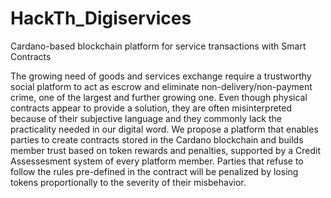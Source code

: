 # HackTh_Digiservices

Cardano-based blockchain platform for service transactions with Smart Contracts

The growing need of goods and services exchange require a trustworthy social platform to act as escrow and eliminate non-delivery/non-payment crime, one of the largest and further growing one. Even though physical contracts appear to provide a solution, they are often misinterpreted because of their subjective language and they commonly lack the practicality needed in our digital word. We propose a platform that enables parties to create contracts stored in the Cardano blockchain and builds member trust based on token rewards and penalties, supported by a Credit Assessesment system of every platform member.
Parties that refuse to follow the rules pre-defined in the contract will be penalized by losing tokens proportionally to the severity of their misbehavior.
